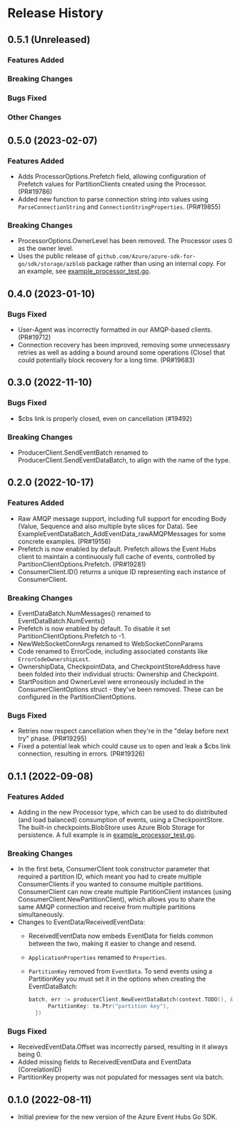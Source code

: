 # Release History

## 0.5.1 (Unreleased)

### Features Added

### Breaking Changes

### Bugs Fixed

### Other Changes

## 0.5.0 (2023-02-07)

### Features Added

- Adds ProcessorOptions.Prefetch field, allowing configuration of Prefetch values for PartitionClients created using the Processor. (PR#19786)
- Added new function to parse connection string into values using `ParseConnectionString` and `ConnectionStringProperties`. (PR#19855)

### Breaking Changes

- ProcessorOptions.OwnerLevel has been removed. The Processor uses 0 as the owner level.
- Uses the public release of `github.com/Azure/azure-sdk-for-go/sdk/storage/azblob` package rather than using an internal copy. 
  For an example, see [example_processor_test.go](https://github.com/Azure/azure-sdk-for-go/blob/main/sdk/messaging/azeventhubs/example_processor_test.go).

## 0.4.0 (2023-01-10)

### Bugs Fixed

- User-Agent was incorrectly formatted in our AMQP-based clients. (PR#19712)
- Connection recovery has been improved, removing some unnecessasry retries as well as adding a bound around 
  some operations (Close) that could potentially block recovery for a long time. (PR#19683)

## 0.3.0 (2022-11-10)

### Bugs Fixed

- $cbs link is properly closed, even on cancellation (#19492)

### Breaking Changes

- ProducerClient.SendEventBatch renamed to ProducerClient.SendEventDataBatch, to align with
  the name of the type.

## 0.2.0 (2022-10-17)

### Features Added

- Raw AMQP message support, including full support for encoding Body (Value, Sequence and also multiple byte slices for Data). See ExampleEventDataBatch_AddEventData_rawAMQPMessages for some concrete examples. (PR#19156)
- Prefetch is now enabled by default. Prefetch allows the Event Hubs client to maintain a continuously full cache of events, controlled by PartitionClientOptions.Prefetch. (PR#19281)
- ConsumerClient.ID() returns a unique ID representing each instance of ConsumerClient.

### Breaking Changes

- EventDataBatch.NumMessages() renamed to EventDataBatch.NumEvents()
- Prefetch is now enabled by default. To disable it set PartitionClientOptions.Prefetch to -1.
- NewWebSocketConnArgs renamed to WebSocketConnParams
- Code renamed to ErrorCode, including associated constants like `ErrorCodeOwnershipLost`.
- OwnershipData, CheckpointData, and CheckpointStoreAddress have been folded into their individual structs: Ownership and Checkpoint.
- StartPosition and OwnerLevel were erroneously included in the ConsumerClientOptions struct - they've been removed. These can be 
  configured in the PartitionClientOptions.

### Bugs Fixed

- Retries now respect cancellation when they're in the "delay before next try" phase. (PR#19295)
- Fixed a potential leak which could cause us to open and leak a $cbs link connection, resulting in errors. (PR#19326)

## 0.1.1 (2022-09-08)

### Features Added

- Adding in the new Processor type, which can be used to do distributed (and load balanced) consumption of events, using a 
  CheckpointStore. The built-in checkpoints.BlobStore uses Azure Blob Storage for persistence. A full example is 
  in [example_processor_test.go](https://github.com/Azure/azure-sdk-for-go/blob/main/sdk/messaging/azeventhubs/example_processor_test.go).

### Breaking Changes

- In the first beta, ConsumerClient took constructor parameter that required a partition ID, which meant you had to create
  multiple ConsumerClients if you wanted to consume multiple partitions. ConsumerClient can now create multiple PartitionClient
  instances (using ConsumerClient.NewPartitionClient), which allows you to share the same AMQP connection and receive from multiple
  partitions simultaneously.
- Changes to EventData/ReceivedEventData:
  - ReceivedEventData now embeds EventData for fields common between the two, making it easier to change and resend.
  - `ApplicationProperties` renamed to `Properties`.
  - `PartitionKey` removed from `EventData`. To send events using a PartitionKey you must set it in the options
    when creating the EventDataBatch:

    ```go
    batch, err := producerClient.NewEventDataBatch(context.TODO(), &azeventhubs.NewEventDataBatchOptions{
		  PartitionKey: to.Ptr("partition key"),
	  })
    ```

### Bugs Fixed

- ReceivedEventData.Offset was incorrectly parsed, resulting in it always being 0.
- Added missing fields to ReceivedEventData and EventData (CorrelationID)
- PartitionKey property was not populated for messages sent via batch.

## 0.1.0 (2022-08-11)

- Initial preview for the new version of the Azure Event Hubs Go SDK. 
